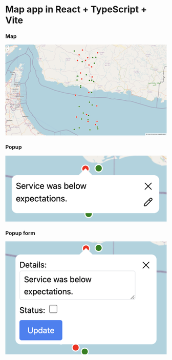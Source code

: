 # Map app in React + TypeScript + Vite

### Map 
![React Map](https://github.com/rakhmatovich/mini-map/blob/main/public/image-1.png?raw=true)

### Popup 
![Popup](https://github.com/rakhmatovich/mini-map/blob/main/public/image-2.png?raw=true)

### Popup form 
![Popup form](https://github.com/rakhmatovich/mini-map/blob/main/public/image-3.png?raw=true)

